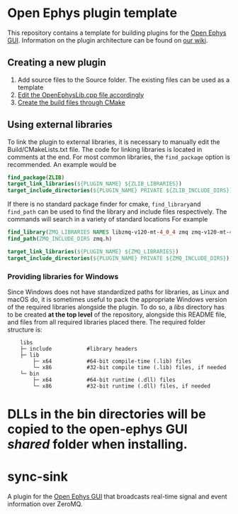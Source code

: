 # Open Ephys plugin template

This repository contains a template for building plugins for the [Open Ephys GUI](https://github.com/open-ephys/plugin-GUI). Information on the plugin architecture can be found on [our wiki](https://open-ephys.atlassian.net/wiki/spaces/OEW/pages/950363/Plugin+architecture).

## Creating a new plugin

1. Add source files to the Source folder. The existing files can be used as a template
2. [Edit the OpenEphysLib.cpp file accordingly](https://open-ephys.atlassian.net/wiki/spaces/OEW/pages/46596128/OpenEphysLib+file)
3. [Create the build files through CMake](https://open-ephys.atlassian.net/wiki/spaces/OEW/pages/1259110401/Plugin+CMake+Builds)

## Using external libraries

To link the plugin to external libraries, it is necessary to manually edit the Build/CMakeLists.txt file. The code for linking libraries is located in comments at the end.
For most common libraries, the `find_package` option is recommended. An example would be

```cmake
find_package(ZLIB)
target_link_libraries(${PLUGIN_NAME} ${ZLIB_LIBRARIES})
target_include_directories(${PLUGIN_NAME} PRIVATE ${ZLIB_INCLUDE_DIRS})
```

If there is no standard package finder for cmake, `find_library`and `find_path` can be used to find the library and include files respectively. The commands will search in a variety of standard locations For example

```cmake
find_library(ZMQ_LIBRARIES NAMES libzmq-v120-mt-4_0_4 zmq zmq-v120-mt-4_0_4) #the different names after names are not a list of libraries to include, but a list of possible names the library might have, useful for multiple architectures. find_library will return the first library found that matches any of the names
find_path(ZMQ_INCLUDE_DIRS zmq.h)

target_link_libraries(${PLUGIN_NAME} ${ZMQ_LIBRARIES})
target_include_directories(${PLUGIN_NAME} PRIVATE ${ZMQ_INCLUDE_DIRS})
```

### Providing libraries for Windows

Since Windows does not have standardized paths for libraries, as Linux and macOS do, it is sometimes useful to pack the appropriate Windows version of the required libraries alongside the plugin.
To do so, a _libs_ directory has to be created **at the top level** of the repository, alongside this README file, and files from all required libraries placed there. The required folder structure is:

```
    libs
    ├─ include           #library headers
    ├─ lib
        ├─ x64           #64-bit compile-time (.lib) files
        └─ x86           #32-bit compile time (.lib) files, if needed
    └─ bin
        ├─ x64           #64-bit runtime (.dll) files
        └─ x86           #32-bit runtime (.dll) files, if needed
```

DLLs in the bin directories will be copied to the open-ephys GUI _shared_ folder when installing.
=======
# sync-sink

A plugin for the [Open Ephys GUI](https://github.com/open-ephys/plugin-GUI) that broadcasts real-time signal and event information over ZeroMQ.

<!--
# Open Ephys plugin template

This repository contains a template for building plugins for the [Open Ephys GUI](https://github.com/open-ephys/plugin-GUI). Information on the plugin architecture can be found on [our wiki](https://open-ephys.atlassian.net/wiki/spaces/OEW/pages/950363/Plugin+architecture).

## Creating a new plugin

1. Add source files to the Source folder. The existing files can be used as a template
2. [Edit the OpenEphysLib.cpp file accordingly](https://open-ephys.atlassian.net/wiki/spaces/OEW/pages/46596128/OpenEphysLib+file)
3. [Create the build files through CMake](https://open-ephys.atlassian.net/wiki/spaces/OEW/pages/1259110401/Plugin+CMake+Builds)

## Using external libraries

To link the plugin to external libraries, it is necessary to manually edit the Build/CMakeLists.txt file. The code for linking libraries is located in comments at the end.
For most common libraries, the `find_package` option is recommended. An example would be

```cmake
find_package(ZLIB)
target_link_libraries(${PLUGIN_NAME} ${ZLIB_LIBRARIES})
target_include_directories(${PLUGIN_NAME} PRIVATE ${ZLIB_INCLUDE_DIRS})
```

If there is no standard package finder for cmake, `find_library`and `find_path` can be used to find the library and include files respectively. The commands will search in a variety of standard locations For example

```cmake
find_library(ZMQ_LIBRARIES NAMES libzmq-v120-mt-4_0_4 zmq zmq-v120-mt-4_0_4) #the different names after names are not a list of libraries to include, but a list of possible names the library might have, useful for multiple architectures. find_library will return the first library found that matches any of the names
find_path(ZMQ_INCLUDE_DIRS zmq.h)

target_link_libraries(${PLUGIN_NAME} ${ZMQ_LIBRARIES})
target_include_directories(${PLUGIN_NAME} PRIVATE ${ZMQ_INCLUDE_DIRS})
```

### Providing libraries for Windows

Since Windows does not have standardized paths for libraries, as Linux and macOS do, it is sometimes useful to pack the appropriate Windows version of the required libraries alongside the plugin.
To do so, a _libs_ directory has to be created **at the top level** of the repository, alongside this README file, and files from all required libraries placed there. The required folder structure is:

```
    libs
    ├─ include           #library headers
    ├─ lib
        ├─ x64           #64-bit compile-time (.lib) files
        └─ x86           #32-bit compile time (.lib) files, if needed
    └─ bin
        ├─ x64           #64-bit runtime (.dll) files
        └─ x86           #32-bit runtime (.dll) files, if needed
```

DLLs in the bin directories will be copied to the open-ephys GUI _shared_ folder when installing.
--!>
